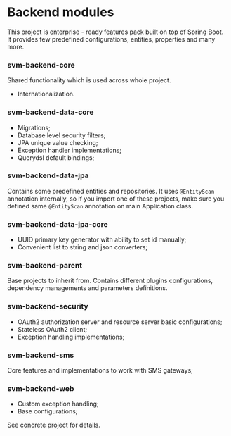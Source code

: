 # Backend modules
This project is enterprise - ready features pack built on top of Spring Boot. It provides few predefined configurations,
entities, properties and many more.

### svm-backend-core
Shared functionality which is used across whole project.
- Internationalization.

### svm-backend-data-core
- Migrations;
- Database level security filters;
- JPA unique value checking;
- Exception handler implementations;
- Querydsl default bindings;

### svm-backend-data-jpa
Contains some predefined entities and repositories. It uses `@EntityScan` annotation internally, so if you import one of these
projects, make sure you defined same `@EntityScan` annotation on main Application class.

### svm-backend-data-jpa-core
- UUID primary key generator with ability to set id manually;
- Convenient list to string and json converters;

### svm-backend-parent
Base projects to inherit from. Contains different plugins configurations, dependency managements and parameters definitions.

### svm-backend-security
- OAuth2 authorization server and resource server basic configurations;
- Stateless OAuth2 client;
- Exception handling implementations;

### svm-backend-sms
Core features and implementations to work with SMS gateways;

### svm-backend-web
- Custom exception handling;
- Base configurations;

See concrete project for details.